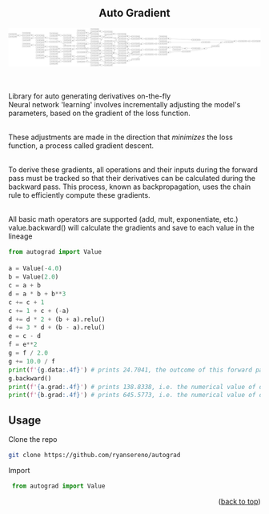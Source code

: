 <a name="readme-top"></a>



<!-- PROJECT LOGO -->
<div align="center">


  <h2 align="center">
    Auto Gradient
  </h2>
</div>




<div>
<div align="center">
    <img src="images/graph.png" alt="Logo" width="1000">
</div>

<br/>
<br/>

Library for auto generating derivatives on-the-fly
<br/>
Neural network 'learning' involves incrementally adjusting the model's parameters, based on the gradient of the loss function.
<br/>
<br/>

These adjustments are made in the direction that _minimizes_ the loss function, a process called gradient descent.
<br/>
<br/>

To derive these gradients, all operations and their inputs during the forward pass must be tracked so that their derivatives can be calculated during the backward pass. This process, known as backpropagation, uses the chain rule to efficiently compute these gradients.
<br/>
<br/>

All basic math operators are supported (add, mult, exponentiate, etc.)
<br/>
value.backward() will calculate the gradients and save to each value in the lineage
<br/>

```python
from autograd import Value

a = Value(-4.0)
b = Value(2.0)
c = a + b
d = a * b + b**3
c += c + 1
c += 1 + c + (-a)
d += d * 2 + (b + a).relu()
d += 3 * d + (b - a).relu()
e = c - d
f = e**2
g = f / 2.0
g += 10.0 / f
print(f'{g.data:.4f}') # prints 24.7041, the outcome of this forward pass
g.backward()
print(f'{a.grad:.4f}') # prints 138.8338, i.e. the numerical value of dg/da
print(f'{b.grad:.4f}') # prints 645.5773, i.e. the numerical value of dg/db
```
<!-- GETTING STARTED -->

## Usage

Clone the repo
   ```sh
   git clone https://github.com/ryansereno/autograd
   ```
Import
   ```python
    from autograd import Value
   ```

<p align="right">(<a href="#readme-top">back to top</a>)</p>










